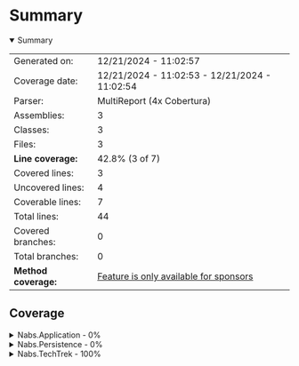 # Summary
<details open><summary>Summary</summary>

|||
|:---|:---|
| Generated on: | 12/21/2024 - 11:02:57 |
| Coverage date: | 12/21/2024 - 11:02:53 - 12/21/2024 - 11:02:54 |
| Parser: | MultiReport (4x Cobertura) |
| Assemblies: | 3 |
| Classes: | 3 |
| Files: | 3 |
| **Line coverage:** | 42.8% (3 of 7) |
| Covered lines: | 3 |
| Uncovered lines: | 4 |
| Coverable lines: | 7 |
| Total lines: | 44 |
| Covered branches: | 0 |
| Total branches: | 0 |
| **Method coverage:** | [Feature is only available for sponsors](https://reportgenerator.io/pro) |

</details>

## Coverage
<details><summary>Nabs.Application - 0%</summary>

|**Name**|**Line**|**Branch**|
|:---|---:|---:|
|**Nabs.Application**|**0%**|****|
|Nabs.Application.IApplicationContext|0%||

</details>
<details><summary>Nabs.Persistence - 0%</summary>

|**Name**|**Line**|**Branch**|
|:---|---:|---:|
|**Nabs.Persistence**|**0%**|****|
|Nabs.Persistence.BaseDbContext|0%||

</details>
<details><summary>Nabs.TechTrek - 100%</summary>

|**Name**|**Line**|**Branch**|
|:---|---:|---:|
|**Nabs.TechTrek**|**100%**|****|
|Nabs.TechTrek.Strings|100%||

</details>

